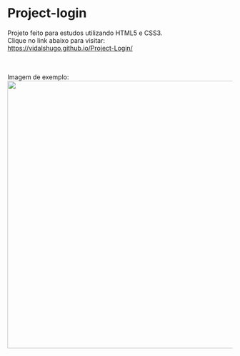 # Project-login

Projeto feito para estudos utilizando HTML5 e CSS3.
<br>
Clique no link abaixo para visitar:
<br>
https://vidalshugo.github.io/Project-Login/

<br>
<br>
Imagem de exemplo:
<br>

<div align="center">
<img src="https://user-images.githubusercontent.com/87623017/192151130-04d82b29-3e93-4d27-aeda-f02613df9728.png" width="600px" /
</div>
